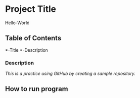 # **Project Title**
Hello-World
## **Table of Contents** 
*-Title
*-Description
### Description
*This is a practice using GitHub by creating a sample repository.*
## **How to run program**

  
